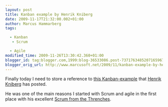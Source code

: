 ```yaml
---
layout: post
title: Kanban example by Henrik Kniberg
date: 2009-11-17T21:32:00.002+01:00
author: Marcus Hammarberg
tags:

  - Kanban
   - Scrum

  - Agile
modified_time: 2009-11-26T13:30:42.360+01:00
blogger_id: tag:blogger.com,1999:blog-36533086.post-7371763485207165967
blogger_orig_url: http://www.marcusoft.net/2009/11/kanban-example-by-henrik-kniberg.html
---
```



Finally today I need to store a reference to
<a href="http://tinyurl.com/kanbanexample" target="_blank">this
Kanban-example</a> that
<a href="http://blog.crisp.se/henrikkniberg" target="_blank">Henrik
Kniberg</a> has posted.

He was one of the main reasons I started with Scrum and agile in the
first place with his excellent <a
href="http://www.crisp.se/henrik.kniberg/ScrumAndXpFromTheTrenches.pdf"
target="_blank">Scrum from the Threnches</a>.
